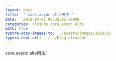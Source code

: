 ```yaml
---
layout: post
title:  " core.async alts用法 "
date:   2018-04-01 00:32:02 +0800
categories: clojure core.async alts
math: true
typora-copy-images-to: ../assets/images/2018-03
typora-root-url: ../../blog_alexcode
---
```



core.async alts用法:

 <script src="https://gist.github.com/alexwanng/b1057d5730fa507ab4627dbea96c618b.js"></script>


